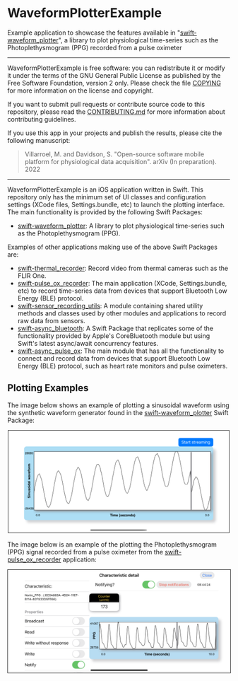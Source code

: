 # WaveformPlotterExample

Example application to showcase the features available in 
"[swift-waveform_plotter](https://github.com/maurovm/swift-waveform_plotter)", 
a library to plot physiological time-series such as the Photoplethysmogram (PPG)
recorded from a pulse oximeter

---
WaveformPlotterExample is free software: you can redistribute it or modify it
under the terms of the GNU General Public License as published by the Free 
Software Foundation, version 2 only. Please check the file [COPYING](COPYING) 
for more information on the license and copyright.

If you want to submit pull requests or contribute source code to this 
repository, please read the [CONTRIBUTING.md](CONTRIBUTING.md) for
more information about contributing guidelines.

If you use this app in your projects and publish the results, please cite the 
following manuscript:

> Villarroel, M. and Davidson, S. "Open-source software mobile platform for
physiological data acquisition". arXiv (In preparation). 2022

---

WaveformPlotterExample is an iOS application written in Swift. This repository 
only has the minimum set of UI classes and configuration settings (XCode 
files, Settings.bundle, etc) to launch the plotting interface. The main 
functionality is provided by the following Swift Packages:

- [swift-waveform_plotter](https://github.com/maurovm/swift-waveform_plotter):
A library to plot physiological time-series such as the Photoplethysmogram (PPG).

Examples of other applications making use of the above Swift Packages are:

- [swift-thermal_recorder](https://github.com/maurovm/swift-thermal_recorder): 
Record video from thermal cameras such as the FLIR One.
- [swift-pulse_ox_recorder](https://github.com/maurovm/swift-pulse_ox_recorder): 
The main application (XCode, Settings.bundle, etc) to record time-series data 
from devices that support Bluetooth Low Energy (BLE) protocol.
- [swift-sensor_recording_utils](https://github.com/maurovm/swift-sensor_recording_utils): 
A module containing shared utility methods and classes used by other modules 
and applications to record raw data from sensors. 
- [swift-async_bluetooth](https://github.com/maurovm/swift-async_bluetooth): A 
Swift Package that replicates some of the functionality provided by Apple's 
CoreBluetooth module but using Swift's latest async/await concurrency features.
- [swift-async_pulse_ox](https://github.com/maurovm/swift-async_pulse_ox): The 
main module that has all the functionality to connect and record data from 
devices that support Bluetooth Low Energy (BLE) protocol, such as heart rate 
monitors and pulse oximeters. 

## Plotting Examples

The image below shows an example of plotting a sinusoidal waveform using the 
synthetic waveform generator found in the
[swift-waveform_plotter](https://github.com/maurovm/swift-waveform_plotter)
Swift Package:


<p align="center">
    <kbd>
    <img src="./doc/figures/sinusoidal_plot.png" 
         alt="Patient information screen" width="500" border=1 />
    </kbd>
</p>


The image below is an example of the plotting the Photoplethysmogram (PPG)
signal recorded from a pulse oximeter from the
[swift-pulse_ox_recorder](https://github.com/maurovm/swift-pulse_ox_recorder)
application:


<p align="center">
    <kbd>
    <img src="./doc/figures/ble_nppg_detail_landscape.png" 
         alt="Patient information screen" width="600" border=1 />
    </kbd>
</p>

